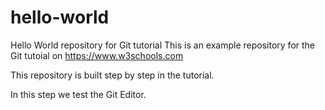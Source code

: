 # hello-world
Hello World repository for Git tutorial
This is an example repository for the Git tutoial on https://www.w3schools.com

This repository is built step by step in the tutorial.

In this step we test the Git Editor.
